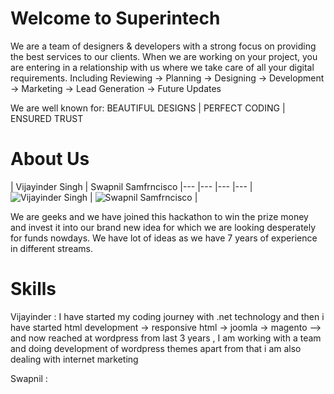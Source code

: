 Welcome to Superintech
================

We are a team of designers & developers with a strong focus on providing the best services to our clients. When we are working on your project, you are entering in a relationship with us where we take care of all your digital requirements. Including Reviewing -> Planning -> Designing -> Development -> Marketing -> Lead Generation -> Future Updates

We are well known for: 
BEAUTIFUL DESIGNS  |  PERFECT CODING  |  ENSURED TRUST

About Us
===========================

| Vijayinder Singh | Swapnil Samfrncisco
|--- |--- |--- |---
| ![Vijayinder Singh](http://superintech.com/hackathon/vj.gif) | ![Swapnil Samfrncisco](http://superintech.com/hackathon/swapnil.gif) | 

We are geeks and we have joined this hackathon to win the prize money and invest it into our brand new idea for which we are looking desperately for funds nowdays.
We have lot of ideas as we have 7 years of experience in different streams.

Skills 
=======
Vijayinder : I have started my coding journey with .net technology and then i have started html development -> responsive html -> joomla -> magento --> and now reached at wordpress from last 3 years , I am working with a team and doing development of wordpress themes apart from that i am also dealing with internet marketing 

Swapnil : 
